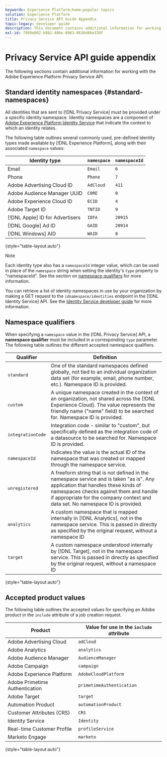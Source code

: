 ```yaml
---
keywords: Experience Platform;home;popular topics
solution: Experience Platform
title: Privacy Service API Guide Appendix
topic-legacy: developer guide
description: This document contains additional information for working with the Privacy Service API.
exl-id: 7099e002-b802-486e-8863-0630d66e330f
---
```

# Privacy Service API guide appendix

The following sections contain additional information for working with the Adobe Experience Platform Privacy Service API.

## Standard identity namespaces {#standard-namespaces}

All identities that are sent to [!DNL Privacy Service] must be provided under a specific identity namespace. Identity namespaces are a component of [Adobe Experience Platform Identity Service](../../identity-service/home.md) that indicate the context to which an identity relates.

The following table outlines several commonly used, pre-defined identity types made available by [!DNL Experience Platform], along with their associated `namespace` values:

| Identity type | `namespace` | `namespaceId` |
| --- | --- | --- |
| Email | `Email` | `6` |
| Phone | `Phone`  | `7` |
| Adobe Advertising Cloud ID | `AdCloud` | `411` |
| Adobe Audience Manager UUID | `CORE` | `0` |
| Adobe Experience Cloud ID | `ECID` | `4` |
| Adobe Target ID | `TNTID` | `9` |
| [!DNL Apple] ID for Advertisers  | `IDFA` | `20915` |
| [!DNL Google] Ad ID  | `GAID` | `20914` |
| [!DNL Windows] AID  | `WAID`  | `8` |

{style="table-layout:auto"}

>[!NOTE]
>
>Each identity type also has a `namespaceId` integer value, which can be used in place of the `namespace` string when setting the identity's `type` property to "namespaceId". See the section on [namespace qualifiers](#namespace-qualifiers) for more information.

You can retrieve a list of identity namespaces in use by your organization by making a GET request to the `idnamespace/identities` endpoint in the [!DNL Identity Service] API. See the [Identity Service developer guide](../../identity-service/api/getting-started.md) for more information.

## Namespace qualifiers

When specifying a `namespace` value in the [!DNL Privacy Service] API, a **namespace qualifier** must be included in a corresponding `type` parameter. The following table outlines the different accepted namespace qualifiers.

| Qualifier | Definition |
| --------- | ---------- |
| `standard` | One of the standard namespaces defined globally, not tied to an individual organization data set (for example, email, phone number, etc.). Namespace ID is provided. |
| `custom` | A unique namespace created in the context of an organization, not shared across the [!DNL Experience Cloud]. The value represents the friendly name ("name" field) to be searched for. Namespace ID is provided. |
| `integrationCode` | Integration code - similar to "custom", but specifically defined as the integration code of a datasource to be searched for. Namespace ID is provided. |
| `namespaceId` | Indicates the value is the actual ID of the namespace that was created or mapped through the namespace service. |
| `unregistered` | A freeform string that is not defined in the namespace service and is taken "as is". Any application that handles these kinds of namespaces checks against them and handle if appropriate for the company context and data set. No namespace ID is provided. |
| `analytics` | A custom namespace that is mapped internally in [!DNL Analytics], not in the namespace service. This is passed in directly as specified by the original request, without a namespace ID |
| `target` | A custom namespace understood internally by [!DNL Target], not in the namespace service. This is passed in directly as specified by the original request, without a namespace ID |

{style="table-layout:auto"}

## Accepted product values

The following table outlines the accepted values for specifying an Adobe product in the `include` attribute of a job creation request.

| Product | Value for use in the `include` attribute |
| --- | --- |
| Adobe Advertising Cloud | `adCloud` |
| Adobe Analytics | `analytics` |
| Adobe Audience Manager | `AudienceManager` |
| Adobe Campaign | `campaign` |
| Adobe Experience Platform | `AdobeCloudPlatform` |
| Adobe Primetime Authentication | `primetimeAuthentication` |
| Adobe Target | `target` |
| Automation Product | `automationProduct` |
| Customer Attributes (CRS) | `CRS` |
| Identity Service | `Identity` |
| Real-time Customer Profile | `profileService` |
| Marketo Engage | `marketo` |

{style="table-layout:auto"}
